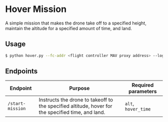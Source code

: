 # Hover Mission

A simple mission that makes the drone take off to a specified height, maintain the altitude for a specified amount of time, and land.

## Usage

```bash
$ python hover.py --fc-addr <flight controller MAV proxy address> --log-file <name of output log file>
```

## Endpoints

|Endpoint|Purpose|Required parameters|
|-|-|-|
|`/start-mission`|Instructs the drone to takeoff to the specified altitude, hover for the specified time, and land.|`alt`, `hover_time`|